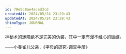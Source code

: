 ```yaml
---
id: 70e5c8ae4aced3cd
createdAt: 2024/05/24 23:29:43
updatedAt: 2024/05/24 23:29:43
thinoType: JOURNAL
---
```

神秘术的迷障绝不是完美的伪装，其中一定有漫不经心的破绽。

——小春雀儿父亲，《字母的研究-调查手册》
